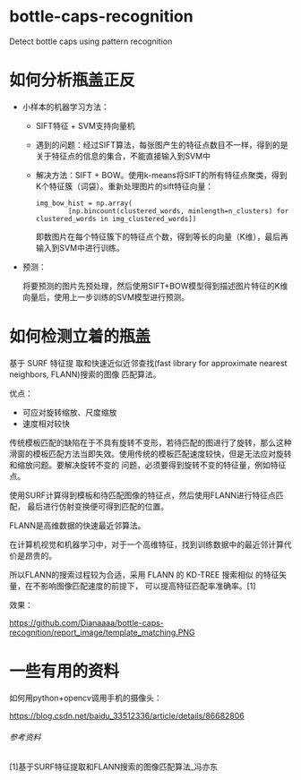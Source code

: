 # bottle-caps-recognition
Detect bottle caps using pattern recognition

# 如何分析瓶盖正反

- 小样本的机器学习方法：

  - SIFT特征 + SVM支持向量机

  - 遇到的问题：经过SIFT算法，每张图产生的特征点数目不一样，得到的是关于特征点的信息的集合，不能直接输入到SVM中

  - 解决方法：SIFT + BOW。使用k-means将SIFT的所有特征点聚类，得到K个特征簇（词袋）。重新处理图片的sift特征向量：

    ```
    img_bow_hist = np.array(
            [np.bincount(clustered_words, minlength=n_clusters) for clustered_words in img_clustered_words])
    ```

    

    即数图片在每个特征簇下的特征点个数，得到等长的向量（K维），最后再输入到SVM中进行训练。

- 预测：

  将要预测的图片先预处理，然后使用SIFT+BOW模型得到描述图片特征的K维向量后，使用上一步训练的SVM模型进行预测。

# 如何检测立着的瓶盖

基于 SURF 特征提 取和快速近似近邻查找(fast library for approximate nearest neighbors, FLANN)搜索的图像 匹配算法。

优点：

- 可应对旋转缩放、尺度缩放
- 速度相对较快

传统模板匹配的缺陷在于不具有旋转不变形，若待匹配的图进行了旋转，那么这种滑窗的模板匹配方法当即失效。使用传统的模板匹配速度较快，但是无法应对旋转和缩放问题。要解决旋转不变的 问题，必须要得到旋转不变的特征量，例如特征点。

使用SURF计算得到模板和待匹配图像的特征点，然后使用FLANN进行特征点匹配， 最后进行仿射变换便可得到匹配的位置。

FLANN是高维数据的快速最近邻算法。

在计算机视觉和机器学习中，对于一个高维特征，找到训练数据中的最近邻计算代价是昂贵的。

所以FLANN的搜索过程较为合适，采用 FLANN 的 KD-TREE 搜索相似 的特征矢量，在不影响图像匹配速度的前提下， 可以提高特征匹配率准确率。[1]

效果：

https://github.com/Dianaaaa/bottle-caps-recognition/report_image/template_matching.PNG

# 一些有用的资料

如何用python+opencv调用手机的摄像头：

 https://blog.csdn.net/baidu_33512336/article/details/86682806 



###### 参考资料

[1]基于SURF特征提取和FLANN搜索的图像匹配算法_冯亦东